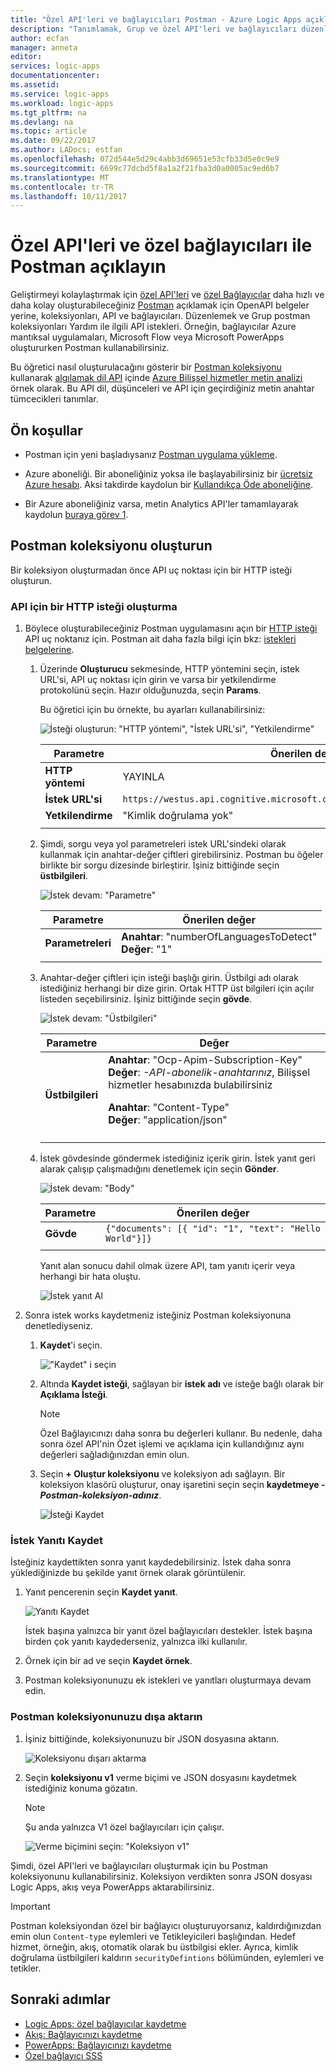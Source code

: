 ```yaml
---
title: "Özel API'leri ve bağlayıcıları Postman - Azure Logic Apps açıklamak | Microsoft Docs"
description: "Tanımlamak, Grup ve özel API'leri ve bağlayıcıları düzenlemek için Postman koleksiyon oluşturma"
author: ecfan
manager: anneta
editor: 
services: logic-apps
documentationcenter: 
ms.assetid: 
ms.service: logic-apps
ms.workload: logic-apps
ms.tgt_pltfrm: na
ms.devlang: na
ms.topic: article
ms.date: 09/22/2017
ms.author: LADocs; estfan
ms.openlocfilehash: 072d544e5d29c4abb3d69651e53cfb33d5e0c9e9
ms.sourcegitcommit: 6699c77dcbd5f8a1a2f21fba3d0a0005ac9ed6b7
ms.translationtype: MT
ms.contentlocale: tr-TR
ms.lasthandoff: 10/11/2017
---
```

# <a name="describe-custom-apis-and-custom-connectors-with-postman"></a>Özel API'leri ve özel bağlayıcıları ile Postman açıklayın

Geliştirmeyi kolaylaştırmak için [özel API'leri](../logic-apps/logic-apps-create-api-app.md) ve [özel Bağlayıcılar](../logic-apps/custom-connector-overview.md) daha hızlı ve daha kolay oluşturabileceğiniz [Postman](https://www.getpostman.com/) açıklamak için OpenAPI belgeler yerine, koleksiyonları, API ve bağlayıcıları. Düzenlemek ve Grup postman koleksiyonları Yardım ile ilgili API istekleri. Örneğin, bağlayıcılar Azure mantıksal uygulamaları, Microsoft Flow veya Microsoft PowerApps oluştururken Postman kullanabilirsiniz. 

Bu öğretici nasıl oluşturulacağını gösterir bir [Postman koleksiyonu](https://www.getpostman.com/docs/postman/collections/creating_collections) kullanarak [algılamak dil API](https://westus.dev.cognitive.microsoft.com/docs/services/TextAnalytics.V2.0/operations/56f30ceeeda5650db055a3c7) içinde [Azure Bilişsel hizmetler metin analizi](https://azure.microsoft.com/services/cognitive-services/text-analytics/) örnek olarak. Bu API dil, düşünceleri ve API için geçirdiğiniz metin anahtar tümcecikleri tanımlar.

## <a name="prerequisites"></a>Ön koşullar

* Postman için yeni başladıysanız [Postman uygulama yükleme](https://www.getpostman.com/apps).

* Azure aboneliği. Bir aboneliğiniz yoksa ile başlayabilirsiniz bir [ücretsiz Azure hesabı](https://azure.microsoft.com/free/). Aksi takdirde kaydolun bir [Kullandıkça Öde aboneliğine](https://azure.microsoft.com/pricing/purchase-options/).

* Bir Azure aboneliğiniz varsa, metin Analytics API'ler tamamlayarak kaydolun [buraya görev 1](../cognitive-services/text-analytics/how-tos/text-analytics-how-to-signup.md). 

## <a name="create-a-postman-collection"></a>Postman koleksiyonu oluşturun

Bir koleksiyon oluşturmadan önce API uç noktası için bir HTTP isteği oluşturun. 

### <a name="create-an-http-request-for-your-api"></a>API için bir HTTP isteği oluşturma

1. Böylece oluşturabileceğiniz Postman uygulamasını açın bir [HTTP isteği](https://www.getpostman.com/docs/postman/sending_api_requests/requests) API uç noktanız için. Postman ait daha fazla bilgi için bkz: [istekleri belgelerine](https://www.getpostman.com/docs/postman/sending_api_requests/requests).

   1. Üzerinde **Oluşturucu** sekmesinde, HTTP yöntemini seçin, istek URL'si, API uç noktası için girin ve varsa bir yetkilendirme protokolünü seçin. 
   Hazır olduğunuzda, seçin **Params**.

      Bu öğretici için bu örnekte, bu ayarları kullanabilirsiniz:

      ![İsteği oluşturun: "HTTP yöntemi", "İstek URL'si", "Yetkilendirme"](./media/custom-connector-api-postman-collection/01-create-api-http-request.png)

      | Parametre | Önerilen değer | 
      | --------- | --------------- | 
      | **HTTP yöntemi** | YAYINLA | 
      | **İstek URL'si** | `https://westus.api.cognitive.microsoft.com/text/analytics/v2.0/languages` | | 
      | **Yetkilendirme** | "Kimlik doğrulama yok" | | 
      ||| 

   2. Şimdi, sorgu veya yol parametreleri istek URL'sindeki olarak kullanmak için anahtar-değer çiftleri girebilirsiniz. Postman bu öğeler birlikte bir sorgu dizesinde birleştirir.
   İşiniz bittiğinde seçin **üstbilgileri**.

      ![İstek devam: "Parametre"](./media/custom-connector-api-postman-collection/02-create-api-http-request-params.png)

      | Parametre | Önerilen değer | 
      | --------- | --------------- | 
      | **Parametreleri** | **Anahtar**: "numberOfLanguagesToDetect" </br>**Değer**: "1" | 
      ||| 

   3. Anahtar-değer çiftleri için isteği başlığı girin. 
   Üstbilgi adı olarak istediğiniz herhangi bir dize girin. Ortak HTTP üst bilgileri için açılır listeden seçebilirsiniz. İşiniz bittiğinde seçin **gövde**. 
   
      ![İstek devam: "Üstbilgileri"](./media/custom-connector-api-postman-collection/03-create-api-http-request-header.png)

      | Parametre | Değer | 
      | --------- | ----- | 
      | **Üstbilgileri** | **Anahtar**: "Ocp-Apim-Subscription-Key" </br>**Değer**: *-API-abonelik-anahtarınız*, Bilişsel hizmetler hesabınızda bulabilirsiniz <p>**Anahtar**: "Content-Type" </br> **Değer**: "application/json" | 
      ||| 

   4. İstek gövdesinde göndermek istediğiniz içerik girin. 
   İstek yanıt geri alarak çalışıp çalışmadığını denetlemek için seçin **Gönder**. 
   
      ![İstek devam: "Body"](./media/custom-connector-api-postman-collection/04-create-api-http-request-body.png)

      | Parametre | Önerilen değer | 
      | --------- | --------------- |    
      | **Gövde** | ```{"documents": [{ "id": "1", "text": "Hello World"}]}``` | 
      ||| 

      Yanıt alan sonucu dahil olmak üzere API, tam yanıtı içerir veya herhangi bir hata oluştu.

      ![İstek yanıt Al](./media/custom-connector-api-postman-collection/05-create-api-http-request-response.png)

2. Sonra istek works kaydetmeniz isteğiniz Postman koleksiyonuna denetlediyseniz. 

   1. **Kaydet**'i seçin. 
      
      !["Kaydet" i seçin](./media/custom-connector-api-postman-collection/06a-save-request.png)
 
   2. Altında **Kaydet isteği**, sağlayan bir **istek adı** ve isteğe bağlı olarak bir **Açıklama İsteği**. 

      > [!NOTE]
      > Özel Bağlayıcınızı daha sonra bu değerleri kullanır. Bu nedenle, daha sonra özel API'nin Özet işlemi ve açıklama için kullandığınız aynı değerleri sağladığınızdan emin olun.

   3. Seçin **+ Oluştur koleksiyonu** ve koleksiyon adı sağlayın. 
   Bir koleksiyon klasörü oluşturur, onay işaretini seçin seçin **kaydetmeye *-Postman-koleksiyon-adınız***.

      ![İsteği Kaydet](./media/custom-connector-api-postman-collection/06b-save-request.png)

### <a name="save-the-request-response"></a>İstek Yanıtı Kaydet

İsteğiniz kaydettikten sonra yanıt kaydedebilirsiniz. İstek daha sonra yüklediğinizde bu şekilde yanıt örnek olarak görüntülenir.

1. Yanıt pencerenin seçin **Kaydet yanıt**. 

   ![Yanıtı Kaydet](./media/custom-connector-api-postman-collection/07-create-api-http-request-save-response.png)

   İstek başına yalnızca bir yanıt özel bağlayıcıları destekler. 
   İstek başına birden çok yanıtı kaydederseniz, yalnızca ilki kullanılır.

2. Örnek için bir ad ve seçin **Kaydet örnek**.

3. Postman koleksiyonunuzu ek istekleri ve yanıtları oluşturmaya devam edin.

### <a name="export-your-postman-collection"></a>Postman koleksiyonunuzu dışa aktarın

1. İşiniz bittiğinde, koleksiyonunuzu bir JSON dosyasına aktarın.

   ![Koleksiyonu dışarı aktarma](./media/custom-connector-api-postman-collection/08-export-http-request.png)

2. Seçin **koleksiyonu v1** verme biçimi ve JSON dosyasını kaydetmek istediğiniz konuma gözatın.

   > [!NOTE]
   > Şu anda yalnızca V1 özel bağlayıcıları için çalışır.

   ![Verme biçimini seçin: "Koleksiyon v1"](./media/custom-connector-api-postman-collection/09-export-format.png)
   
Şimdi, özel API'leri ve bağlayıcıları oluşturmak için bu Postman koleksiyonunu kullanabilirsiniz. Koleksiyon verdikten sonra JSON dosyası Logic Apps, akış veya PowerApps aktarabilirsiniz.

> [!IMPORTANT]
> Postman koleksiyondan özel bir bağlayıcı oluşturuyorsanız, kaldırdığınızdan emin olun `Content-type` eylemleri ve Tetikleyicileri başlığından. Hedef hizmet, örneğin, akış, otomatik olarak bu üstbilgisi ekler. Ayrıca, kimlik doğrulama üstbilgileri kaldırın `securityDefintions` bölümünden, eylemleri ve tetikler.

## <a name="next-steps"></a>Sonraki adımlar

* [Logic Apps: özel bağlayıcılar kaydetme](../logic-apps/logic-apps-custom-connector-register.md)
* [Akış: Bağlayıcınızı kaydetme](https://ms.flow.microsoft.com/documentation/register-custom-api/#register-your-custom-connector)
* [PowerApps: Bağlayıcınızı kaydetme](https://powerapps.microsoft.com/tutorials/register-custom-api/#register-your-custom-connector)
* [Özel bağlayıcı SSS](../logic-apps/custom-connector-faq.md)
